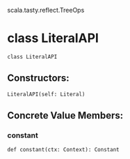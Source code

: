 scala.tasty.reflect.TreeOps
# class LiteralAPI

<pre><code class="language-scala" >class LiteralAPI</pre></code>
## Constructors:
<pre><code class="language-scala" >LiteralAPI(self: Literal)</pre></code>

## Concrete Value Members:
### constant
<pre><code class="language-scala" >def constant(ctx: Context): Constant</pre></code>

